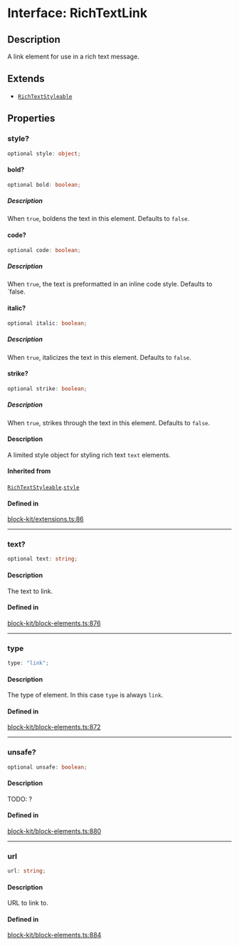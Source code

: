 # Interface: RichTextLink

## Description

A link element for use in a rich text message.

## Extends

- [`RichTextStyleable`](RichTextStyleable.md)

## Properties

### style?

```ts
optional style: object;
```

#### bold?

```ts
optional bold: boolean;
```

##### Description

When `true`, boldens the text in this element. Defaults to `false`.

#### code?

```ts
optional code: boolean;
```

##### Description

When `true`, the text is preformatted in an inline code style. Defaults to `false.

#### italic?

```ts
optional italic: boolean;
```

##### Description

When `true`, italicizes the text in this element. Defaults to `false`.

#### strike?

```ts
optional strike: boolean;
```

##### Description

When `true`, strikes through the text in this element. Defaults to `false`.

#### Description

A limited style object for styling rich text `text` elements.

#### Inherited from

[`RichTextStyleable`](RichTextStyleable.md).[`style`](RichTextStyleable.md#style)

#### Defined in

[block-kit/extensions.ts:86](https://github.com/slackapi/node-slack-sdk/blob/main/packages/types/src/block-kit/extensions.ts#L86)

***

### text?

```ts
optional text: string;
```

#### Description

The text to link.

#### Defined in

[block-kit/block-elements.ts:876](https://github.com/slackapi/node-slack-sdk/blob/main/packages/types/src/block-kit/block-elements.ts#L876)

***

### type

```ts
type: "link";
```

#### Description

The type of element. In this case `type` is always `link`.

#### Defined in

[block-kit/block-elements.ts:872](https://github.com/slackapi/node-slack-sdk/blob/main/packages/types/src/block-kit/block-elements.ts#L872)

***

### unsafe?

```ts
optional unsafe: boolean;
```

#### Description

TODO: ?

#### Defined in

[block-kit/block-elements.ts:880](https://github.com/slackapi/node-slack-sdk/blob/main/packages/types/src/block-kit/block-elements.ts#L880)

***

### url

```ts
url: string;
```

#### Description

URL to link to.

#### Defined in

[block-kit/block-elements.ts:884](https://github.com/slackapi/node-slack-sdk/blob/main/packages/types/src/block-kit/block-elements.ts#L884)

